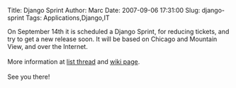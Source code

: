 Title: Django Sprint
Author: Marc
Date: 2007-09-06 17:31:00
Slug: django-sprint
Tags: Applications,Django,IT

On September 14th it is scheduled a Django Sprint, for reducing tickets, and try to get a new release soon. It will be based on Chicago and Mountain View, and over the Internet.<br/><br/>More information at [list thread](http://groups.google.com/group/django-developers/browse_thread/thread/9ed7681e2f567472) and [wiki page](http://code.djangoproject.com/wiki/Sprint14Sep).<br/><br/>See you there!